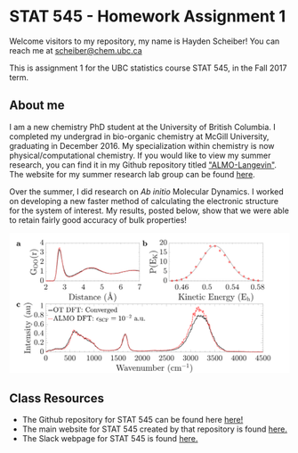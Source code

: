 # STAT 545 - Homework Assignment 1

Welcome visitors to my repository, my name is Hayden Scheiber! You can reach me at scheiber@chem.ubc.ca

This is assignment 1 for the UBC statistics course STAT 545, in the Fall 2017 term.

## About me
I am a new chemistry PhD student at the University of British Columbia. I completed my undergrad in bio-organic chemistry at McGill University, graduating in December 2016.
My specialization within chemistry is now physical/computational chemistry. If you would like to view my summer research, you can find it in my Github repository titled ["ALMO-Langevin"](https://github.com/HScheiber/ALMO-Langevin-Manuscript.git "Warning: it's in LaTeX format!"). The website for my summer research lab group can be found [here](http://khaliullin.com/ "Check out 'Team and Openings' to see a picture of me").

Over the summer, I did research on *Ab initio* Molecular Dynamics. I worked on developing a new faster method of calculating the electronic structure for the system of interest. My results, posted below, show that we were able to retain fairly good accuracy of bulk properties!

![](research_results.png "This is a comparison of bulk system properties of water between a well-developed accurate calculation method (OT), and our new method called Absolutely Localized Molecular Orbitals (ALMO DFT)")


## Class Resources
- The Github repository for STAT 545 can be found here [here!](https://github.com/STAT545-UBC/STAT545-UBC.github.io.git "STAT 545 Respoitory")
- The main website for STAT 545 created by that repository is found [here.](http://stat545.com/ "STAT 545 Main Webpage")
- The Slack webpage for STAT 545 is found [here.](https://stat545-2017.slack.com "STAT 545 Slack Webpage")



